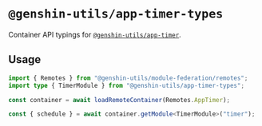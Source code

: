# `@genshin-utils/app-timer-types`

Container API typings for [`@genshin-utils/app-timer`](../app-timer).

## Usage

```ts
import { Remotes } from "@genshin-utils/module-federation/remotes";
import type { TimerModule } from "@genshin-utils/app-timer-types";

const container = await loadRemoteContainer(Remotes.AppTimer);

const { schedule } = await container.getModule<TimerModule>("timer");
```
